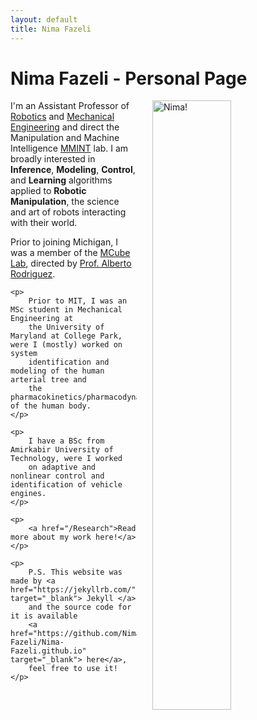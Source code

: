 ```yaml
---
layout: default
title: Nima Fazeli
---
```

<div class="blurb">
	<h1>
	Nima Fazeli - Personal Page
	</h1>
	<p>
		<img src="{{site..baseurl }}/assets/robot_shot" alt="Nima!" style="float:right;width:50%;" hspace="25">
	</p>
	<p>
	I'm an Assistant Professor of <a href="https://robotics.umich.edu/" target="_blank">Robotics</a> and <a href="https://me.engin.umich.edu/" target="_blank">Mechanical Engineering</a> and direct the Manipulation and Machine Intelligence <a href="https://www.mmintlab.com/" target="_blank">MMINT</a> lab. I am broadly interested in <strong>Inference</strong>, <strong>Modeling</strong>,	<strong>Control</strong>, and <strong>Learning</strong> algorithms applied to <strong>Robotic Manipulation</strong>, the science and art of robots interacting with their world.
	</p>
	<p>
		Prior to joining Michigan, I was a member of the <a href="http://mcube.mit.edu/" target="_blank">
		MCube Lab</a>, directed by
		<a href="http://meche.mit.edu/people/faculty/ALBERTOR@MIT.EDU" target="_blank">
		Prof. Alberto Rodriguez</a>.
	</p>

	<p>
		Prior to MIT, I was an MSc student in Mechanical Engineering at
		the University of Maryland at College Park, were I (mostly) worked on system
		identification and modeling of the human arterial tree and
		the pharmacokinetics/pharmacodynamics of the human body.
	</p>

	<p>
		I have a BSc from Amirkabir University of Technology, were I worked
		on adaptive and nonlinear control and identification of vehicle engines.
	</p>

	<p>
		<a href="/Research">Read more about my work here!</a>
	</p>

	<p>
		P.S. This website was made by <a href="https://jekyllrb.com/" target="_blank"> Jekyll </a>
		and the source code for it is available
		<a href="https://github.com/Nima-Fazeli/Nima-Fazeli.github.io" target="_blank"> here</a>,
		feel free to use it!
	</p>
</div><!-- /.blurb -->
